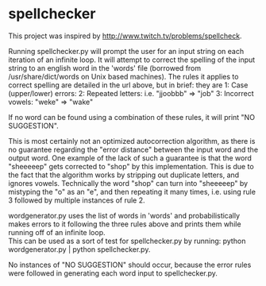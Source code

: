 spellchecker
============

This project was inspired by http://www.twitch.tv/problems/spellcheck.

Running spellchecker.py will prompt the user for an input string on each iteration of 
an infinite loop.  It will attempt to correct the spelling of the input string to
an english word in the 'words' file (borrowed from /usr/share/dict/words on Unix based
machines).  The rules it applies to correct spelling are detailed in the url above,
but in brief: they are
	1: Case (upper/lower) errors:
	2: Repeated letters: i.e. "jjoobbb" => "job"
	3: Incorrect vowels: "weke" => "wake"

If no word can be found using a combination of these rules, it will print "NO SUGGESTION".

This is most certainly not an optimized autocorrection algorithm, as there is no guarantee
regarding the "error distance" between the input word and the output word. One example of
the lack of such a guarantee is that the word "sheeeeep" gets corrected to "shop" by this
implementation. This is due to the fact that the algorithm works by stripping out duplicate
letters, and ignores vowels.  Technically the word "shop" can turn into "sheeeeep" by 
mistyping the "o" as an "e", and then repeating it many times, i.e. using rule 3 followed
by multiple instances of rule 2.

wordgenerator.py uses the list of words in 'words' and probabilistically makes errors to it
following the three rules above and prints them while running off of an infinite loop.  
This can be used as a sort of test for spellchecker.py by running:
	python wordgenerator.py | python spellchecker.py.

No instances of "NO SUGGESTION" should occur, because the error rules were followed in
generating each word input to spellchecker.py.
